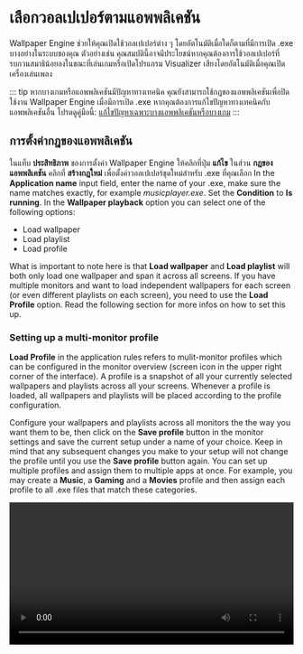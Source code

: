 # เลือกวอลเปเปอร์ตามแอพพลิเคชัน

Wallpaper Engine ช่วยให้คุณเปิดใช้วอลเปเปอร์ต่าง ๆ โดยอัตโนมัติเมื่อใดก็ตามที่มีการเปิด .exe บางอย่างในระบบของคุณ ตัวอย่างเช่น คุณสมบัตินี้อาจมีประโยชน์หากคุณต้องการใช้วอลเปเปอร์ที่รบกวนสมาธิน้อยลงในขณะที่เล่นเกมหรือเปิดโปรแกรม Visualizer เสียงโดยอัตโนมัติเมื่อคุณเปิดเครื่องเล่นเพลง

::: tip
หากบางเกมหรือแอพพลิเคชันมีปัญหาทางเทคนิค คุณยังสามารถใช้กฎของแอพพลิเคชันเพื่อปิดใช้งาน Wallpaper Engine เมื่อมีการเปิด .exe หากคุณต้องการแก้ไขปัญหาทางเทคนิคกับแอพพลิเคชันอื่น โปรดดูคู่มือนี้: [แก้ไขปัญหาเฉพาะบางแอพพลิเคชันหรือบางเกม](/functionality/applicationrules.html)
:::

## การตั้งค่ากฎของแอพพลิเคชัน

ในแท็บ **ประสิทธิภาพ** ของการตั้งค่า Wallpaper Engine ให้คลิกที่ปุ่ม **แก้ไข** ในส่วน **กฎของแอพพลิเคชัน** คลิกที่ **สร้างกฎใหม่** เพื่อตั้งค่าวอลเปเปอร์ชุดใหม่สำหรับ .exe ที่คุณเลือก In the **Application name** input field, enter the name of your .exe, make sure the name matches exactly, for example *musicplayer.exe*. Set the **Condition** to **Is running**. In the **Wallpaper playback** option you can select one of the following options:

* Load wallpaper
* Load playlist
* Load profile

What is important to note here is that **Load wallpaper** and **Load playlist** will both only load one wallpaper and span it across all screens. If you have multiple monitors and want to load independent wallpapers for each screen (or even different playlists on each screen), you need to use the **Load Profile** option. Read the following section for more infos on how to set this up.

### Setting up a multi-monitor profile

**Load Profile** in the application rules refers to mulit-monitor profiles which can be configured in the monitor overview (screen icon in the upper right corner of the interface). A profile is a snapshot of all your currently selected wallpapers and playlists across all your screens. Whenever a profile is loaded, all wallpapers and playlists will be placed according to the profile configuration.

Configure your wallpapers and playlists across all monitors the the way you want them to be, then click on the **Save profile** button in the monitor settings and save the current setup under a name of your choice. Keep in mind that any subsequent changes you make to your setup will not change the profile until you use the **Save profile** button again. You can set up multiple profiles and assign them to multiple apps at once. For example, you may create a **Music**, a **Gaming** and a **Movies** profile and then assign each profile to all .exe files that match these categories.

<video width="100%" controls autplay loop>
  <source src="/videos/apprules.mp4" type="video/mp4">
  Your browser does not support the video tag.
</video>